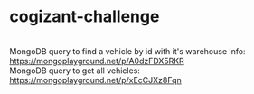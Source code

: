 # cogizant-challenge

<br>MongoDB query to find a vehicle by id with it's warehouse info: https://mongoplayground.net/p/A0dzFDX5RKR
<br>MongoDB query to get all vehicles: https://mongoplayground.net/p/xEcCJXz8Fqn
